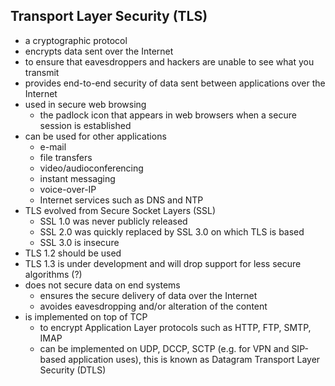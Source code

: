 ## Transport Layer Security (TLS) 
* a cryptographic protocol
* encrypts data sent over the Internet
* to ensure that eavesdroppers and hackers are unable to see what you transmit
* provides end-to-end security of data sent between applications over the Internet
* used in secure web browsing
  + the padlock icon that appears in web browsers when a secure session is established
* can be used for other applications
  + e-mail
  + file transfers
  + video/audioconferencing
  + instant messaging
  + voice-over-IP
  + Internet services such as DNS and NTP
* TLS evolved from Secure Socket Layers (SSL)
  + SSL 1.0 was never publicly released
  + SSL 2.0 was quickly replaced by SSL 3.0 on which TLS is based
  + SSL 3.0 is insecure
* TLS 1.2 should be used
* TLS 1.3 is under development and will drop support for less secure algorithms (?)
* does not secure data on end systems
  + ensures the secure delivery of data over the Internet
  + avoides  eavesdropping and/or alteration of the content
* is implemented on top of TCP 
  + to encrypt Application Layer protocols such as HTTP, FTP, SMTP, IMAP
  + can be implemented on UDP, DCCP, SCTP (e.g. for VPN and SIP-based application uses), this is known as Datagram Transport Layer Security (DTLS)
